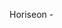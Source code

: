 Horiseon -
<!-- Code refactored by John Mohlenkamp  April 2021    -->
<!-- Version 1.1                                       -->
<!-- Changes: Updated titles, added accessibility      -->
<!--          standardization, refactored style.css    -->
<!--           created verified Google sitemap         -->
<!--                                                   -->
<!-- Future TBD: Footer visibility, contrast ratio     -->
<!--             Artice/Main alignment, font thickness -->
